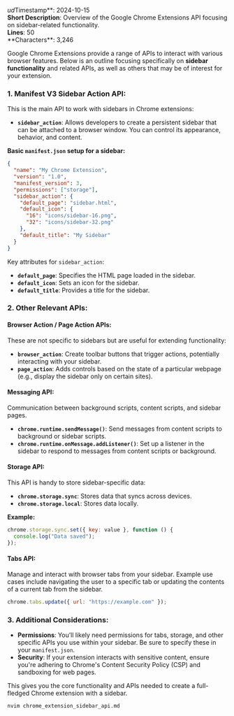 *ud*Timestamp**: 2024-10-15  
**Short Description**: Overview of the Google Chrome Extensions API focusing on sidebar-related functionality.  
**Lines**: 50  
**Characters\*\*: 3,246

Google Chrome Extensions provide a range of APIs to interact with various browser features. Below is an outline focusing specifically on **sidebar functionality** and related APIs, as well as others that may be of interest for your extension.

### 1. **Manifest V3 Sidebar Action API**:

This is the main API to work with sidebars in Chrome extensions:

- **`sidebar_action`**: Allows developers to create a persistent sidebar that can be attached to a browser window. You can control its appearance, behavior, and content.

**Basic `manifest.json` setup for a sidebar:**

```json
{
  "name": "My Chrome Extension",
  "version": "1.0",
  "manifest_version": 3,
  "permissions": ["storage"],
  "sidebar_action": {
    "default_page": "sidebar.html",
    "default_icon": {
      "16": "icons/sidebar-16.png",
      "32": "icons/sidebar-32.png"
    },
    "default_title": "My Sidebar"
  }
}
```

Key attributes for `sidebar_action`:

- **`default_page`**: Specifies the HTML page loaded in the sidebar.
- **`default_icon`**: Sets an icon for the sidebar.
- **`default_title`**: Provides a title for the sidebar.

### 2. **Other Relevant APIs**:

#### **Browser Action / Page Action APIs**:

These are not specific to sidebars but are useful for extending functionality:

- **`browser_action`**: Create toolbar buttons that trigger actions, potentially interacting with your sidebar.
- **`page_action`**: Adds controls based on the state of a particular webpage (e.g., display the sidebar only on certain sites).

#### **Messaging API**:

Communication between background scripts, content scripts, and sidebar pages.

- **`chrome.runtime.sendMessage()`**: Send messages from content scripts to background or sidebar scripts.
- **`chrome.runtime.onMessage.addListener()`**: Set up a listener in the sidebar to respond to messages from content scripts or background.

#### **Storage API**:

This API is handy to store sidebar-specific data:

- **`chrome.storage.sync`**: Stores data that syncs across devices.
- **`chrome.storage.local`**: Stores data locally.

**Example:**

```js
chrome.storage.sync.set({ key: value }, function () {
  console.log("Data saved");
});
```

#### **Tabs API**:

Manage and interact with browser tabs from your sidebar. Example use cases include navigating the user to a specific tab or updating the contents of a current tab from the sidebar.

```js
chrome.tabs.update({ url: "https://example.com" });
```

### 3. **Additional Considerations**:

- **Permissions**: You’ll likely need permissions for tabs, storage, and other specific APIs you use within your sidebar. Be sure to specify these in your `manifest.json`.
- **Security**: If your extension interacts with sensitive content, ensure you're adhering to Chrome's Content Security Policy (CSP) and sandboxing for web pages.

This gives you the core functionality and APIs needed to create a full-fledged Chrome extension with a sidebar.

```bash
nvim chrome_extension_sidebar_api.md
```
